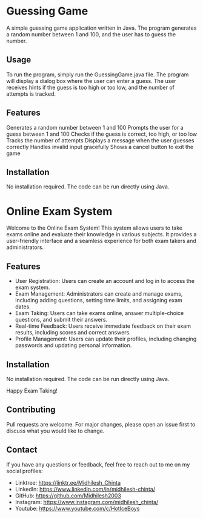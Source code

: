 # Guessing Game
A simple guessing game application written in Java. The program generates a random number between 1 and 100, and the user has to guess the number.

## Usage
To run the program, simply run the GuessingGame.java file. The program will display a dialog box where the user can enter a guess. The user receives hints if the guess is too high or too low, and the number of attempts is tracked.

## Features
Generates a random number between 1 and 100
Prompts the user for a guess between 1 and 100
Checks if the guess is correct, too high, or too low
Tracks the number of attempts
Displays a message when the user guesses correctly
Handles invalid input gracefully
Shows a cancel button to exit the game

## Installation
No installation required. The code can be run directly using Java.

# Online Exam System

Welcome to the Online Exam System! This system allows users to take exams online and evaluate their knowledge in various subjects. It provides a user-friendly interface and a seamless experience for both exam takers and administrators.

## Features

- User Registration: Users can create an account and log in to access the exam system.
- Exam Management: Administrators can create and manage exams, including adding questions, setting time limits, and assigning exam dates.
- Exam Taking: Users can take exams online, answer multiple-choice questions, and submit their answers.
- Real-time Feedback: Users receive immediate feedback on their exam results, including scores and correct answers.
- Profile Management: Users can update their profiles, including changing passwords and updating personal information.

## Installation

No installation required. The code can be run directly using Java.

Happy Exam Taking!


## Contributing
Pull requests are welcome. For major changes, please open an issue first to discuss what you would like to change.

## Contact
If you have any questions or feedback, feel free to reach out to me on my social profiles:
- Linktree: https://linktr.ee/Midhilesh_Chinta
- LinkedIn: https://www.linkedin.com/in/midhilesh-chinta/
- GitHub: https://github.com/Midhilesh2003
- Instagram: https://www.instagram.com/midhilesh_chinta/
- Youtube: https://www.youtube.com/c/HotIceBoys
